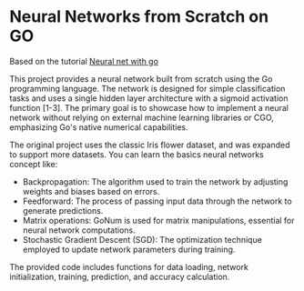 # Neural Networks from Scratch on GO
Based on the tutorial [Neural net with go](https://datadan.io/blog/neural-net-with-go)

This project provides a neural network built from scratch using the Go programming language. The network is designed for simple classification tasks and uses a single hidden layer architecture with a sigmoid activation function [1-3]. The primary goal is to showcase how to implement a neural network without relying on external machine learning libraries or CGO, emphasizing Go's native numerical capabilities.

The original project uses the classic Iris flower dataset, and was expanded to support more datasets.
You can learn the basics neural networks concept like:

- Backpropagation: The algorithm used to train the network by adjusting weights and biases based on errors.
- Feedforward: The process of passing input data through the network to generate predictions.
- Matrix operations: GoNum is used for matrix manipulations, essential for neural network computations.
- Stochastic Gradient Descent (SGD): The optimization technique employed to update network parameters during training.

The provided code includes functions for data loading, network initialization, training, prediction, and accuracy calculation.
